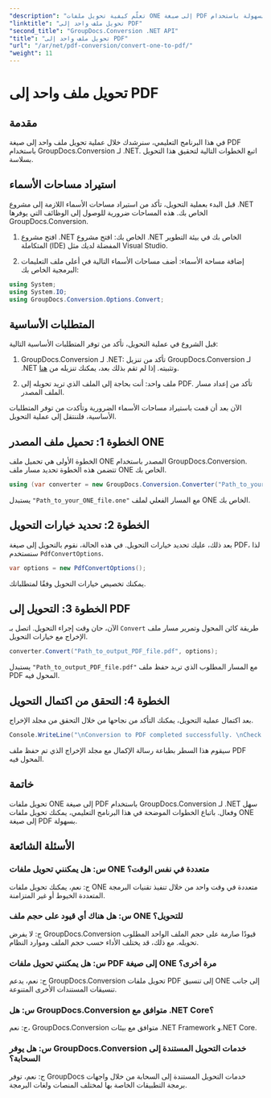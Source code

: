 ```yaml
---
"description": "تعلّم كيفية تحويل ملفات ONE إلى صيغة PDF بسهولة باستخدام GroupDocs.Conversion لـ .NET. اتبع دليلنا خطوة بخطوة."
"linktitle": "تحويل ملف واحد إلى PDF"
"second_title": "GroupDocs.Conversion .NET API"
"title": "تحويل ملف واحد إلى PDF"
"url": "/ar/net/pdf-conversion/convert-one-to-pdf/"
"weight": 11
---
```


# تحويل ملف واحد إلى PDF

## مقدمة

في هذا البرنامج التعليمي، سنرشدك خلال عملية تحويل ملف واحد إلى صيغة PDF باستخدام GroupDocs.Conversion لـ .NET. اتبع الخطوات التالية لتحقيق هذا التحويل بسلاسة.

## استيراد مساحات الأسماء

قبل البدء بعملية التحويل، تأكد من استيراد مساحات الأسماء اللازمة إلى مشروع .NET الخاص بك. هذه المساحات ضرورية للوصول إلى الوظائف التي يوفرها GroupDocs.Conversion.

1. افتح مشروع .NET الخاص بك: افتح مشروع .NET الخاص بك في بيئة التطوير المتكاملة (IDE) المفضلة لديك مثل Visual Studio.

2. إضافة مساحة الأسماء: أضف مساحات الأسماء التالية في أعلى ملف التعليمات البرمجية الخاص بك:

```csharp
using System;
using System.IO;
using GroupDocs.Conversion.Options.Convert;
```

## المتطلبات الأساسية

قبل الشروع في عملية التحويل، تأكد من توفر المتطلبات الأساسية التالية:

1. GroupDocs.Conversion لـ .NET: تأكد من تنزيل GroupDocs.Conversion لـ .NET وتثبيته. إذا لم تقم بذلك بعد، يمكنك تنزيله من [هنا](https://releases.groupdocs.com/conversion/net/).

2. ملف واحد: أنت بحاجة إلى الملف الذي تريد تحويله إلى PDF. تأكد من إعداد مسار الملف المصدر.

الآن بعد أن قمت باستيراد مساحات الأسماء الضرورية وتأكدت من توفر المتطلبات الأساسية، فلننتقل إلى عملية التحويل.

## الخطوة 1: تحميل ملف المصدر ONE

الخطوة الأولى هي تحميل ملف ONE المصدر باستخدام GroupDocs.Conversion. تتضمن هذه الخطوة تحديد مسار ملف ONE الخاص بك.

```csharp
using (var converter = new GroupDocs.Conversion.Converter("Path_to_your_ONE_file.one"))
```

يستبدل `"Path_to_your_ONE_file.one"` مع المسار الفعلي لملف ONE الخاص بك.

## الخطوة 2: تحديد خيارات التحويل

بعد ذلك، عليك تحديد خيارات التحويل. في هذه الحالة، نقوم بالتحويل إلى صيغة PDF، لذا سنستخدم `PdfConvertOptions`.

```csharp
var options = new PdfConvertOptions();
```

يمكنك تخصيص خيارات التحويل وفقًا لمتطلباتك.

## الخطوة 3: التحويل إلى PDF

الآن، حان وقت إجراء التحويل. اتصل بـ `Convert` طريقة كائن المحول وتمرير مسار ملف الإخراج مع خيارات التحويل.

```csharp
converter.Convert("Path_to_output_PDF_file.pdf", options);
```

يستبدل `"Path_to_output_PDF_file.pdf"` مع المسار المطلوب الذي تريد حفظ ملف PDF المحول فيه.

## الخطوة 4: التحقق من اكتمال التحويل

بعد اكتمال عملية التحويل، يمكنك التأكد من نجاحها من خلال التحقق من مجلد الإخراج.

```csharp
Console.WriteLine("\nConversion to PDF completed successfully. \nCheck output in {0}", outputFolder);
```

سيقوم هذا السطر بطباعة رسالة الإكمال مع مجلد الإخراج الذي تم حفظ ملف PDF المحول فيه.

## خاتمة

تحويل ملفات ONE إلى صيغة PDF باستخدام GroupDocs.Conversion لـ .NET سهل وفعال. باتباع الخطوات الموضحة في هذا البرنامج التعليمي، يمكنك تحويل ملفات ONE إلى صيغة PDF بسهولة.

## الأسئلة الشائعة

### س: هل يمكنني تحويل ملفات ONE متعددة في نفس الوقت؟

ج: نعم، يمكنك تحويل ملفات ONE متعددة في وقت واحد من خلال تنفيذ تقنيات البرمجة المتعددة الخيوط أو غير المتزامنة.

### س: هل هناك أي قيود على حجم ملف ONE للتحويل؟

ج: لا يفرض GroupDocs.Conversion قيودًا صارمة على حجم الملف الواحد المطلوب تحويله. مع ذلك، قد يختلف الأداء حسب حجم الملف وموارد النظام.

### س: هل يمكنني تحويل ملفات PDF إلى صيغة ONE مرة أخرى؟

ج: نعم، يدعم GroupDocs.Conversion تحويل ملفات PDF إلى تنسيق ONE إلى جانب تنسيقات المستندات الأخرى المتنوعة.

### س: هل GroupDocs.Conversion متوافق مع .NET Core؟

ج: نعم، GroupDocs.Conversion متوافق مع بيئات .NET Framework و.NET Core.

### س: هل يوفر GroupDocs.Conversion خدمات التحويل المستندة إلى السحابة؟

ج: نعم، توفر GroupDocs خدمات التحويل المستندة إلى السحابة من خلال واجهات برمجة التطبيقات الخاصة بها لمختلف المنصات ولغات البرمجة.